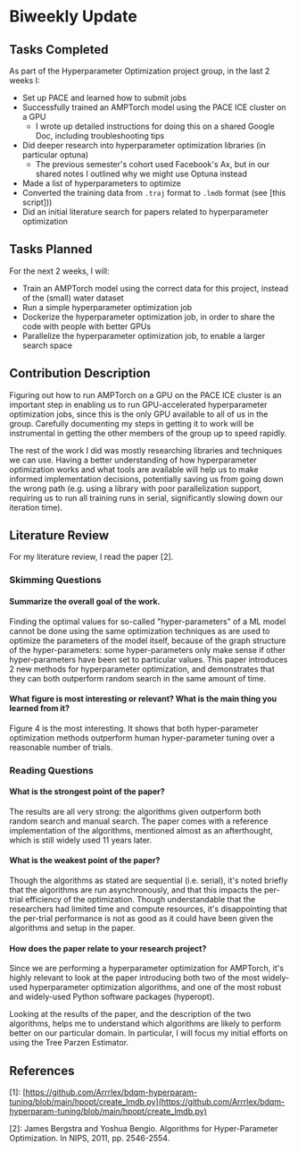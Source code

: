 # Biweekly Update

## Tasks Completed

As part of the Hyperparameter Optimization project group, in the last 2 weeks I:

- Set up PACE and learned how to submit jobs
- Successfully trained an AMPTorch model using the PACE ICE cluster on a GPU
  - I wrote up detailed instructions for doing this on a shared Google Doc, including troubleshooting tips
- Did deeper research into hyperparameter optimization libraries (in particular optuna)
  - The previous semester's cohort used Facebook's Ax, but in our shared notes I outlined why we might use Optuna instead
- Made a list of hyperparameters to optimize
- Converted the training data from `.traj` format to `.lmdb` format (see \[this script\]))
- Did an initial literature search for papers related to hyperparameter optimization

## Tasks Planned

For the next 2 weeks, I will:

- Train an AMPTorch model using the correct data for this project, instead of the (small) water dataset
- Run a simple hyperparameter optimization job
- Dockerize the hyperparameter optimization job, in order to share the code with people with better GPUs
- Parallelize the hyperparameter optimization job, to enable a larger search space

## Contribution Description

Figuring out how to run AMPTorch on a GPU on the PACE ICE cluster is an important step in enabling us to run GPU-accelerated hyperparameter optimization jobs, since this is the only GPU available to all of us in the group. Carefully documenting my steps in getting it to work will be instrumental in getting the other members of the group up to speed rapidly.

The rest of the work I did was mostly researching libraries and techniques we can use. Having a better understanding of how hyperparameter optimization works and what tools are available will help us to make informed implementation decisions, potentially saving us from going down the wrong path (e.g. using a library with poor parallelization support, requiring us to run all training runs in serial, significantly slowing down our iteration time).

## Literature Review

For my literature review, I read the paper \[2\].

### Skimming Questions

#### Summarize the overall goal of the work.

Finding the optimal values for so-called "hyper-parameters" of a ML model cannot be done using the same optimization techniques as are used to optimize the parameters of the model itself, because of the graph structure of the hyper-parameters: some hyper-parameters only make sense if other hyper-parameters have been set to particular values. This paper introduces 2 new methods for hyperparameter optimization, and demonstrates that they can both outperform random search in the same amount of time.

#### What figure is most interesting or relevant? What is the main thing you learned from it?

Figure 4 is the most interesting. It shows that both hyper-parameter optimization methods outperform human hyper-parameter tuning over a reasonable number of trials.

### Reading Questions

#### What is the strongest point of the paper?

The results are all very strong: the algorithms given outperform both random search and manual search. The paper comes with a reference implementation of the algorithms, mentioned almost as an afterthought, which is still widely used 11 years later.

#### What is the weakest point of the paper?

Though the algorithms as stated are sequential (i.e. serial), it's noted briefly that the algorithms are run asynchronously, and that this impacts the per-trial efficiency of the optimization. Though understandable that the researchers had limited time and compute resources, it's disappointing that the per-trial performance is not as good as it could have been given the algorithms and setup in the paper.

#### How does the paper relate to your research project?

Since we are performing a hyperparameter optimization for AMPTorch, it's highly relevant to look at the paper introducing both two of the most widely-used hyperparameter optimization algorithms, and one of the most robust and widely-used Python software packages (hyperopt).

Looking at the results of the paper, and the description of the two algorithms, helps me to understand which algorithms are likely to perform better on our particular domain. In particular, I will focus my initial efforts on using the Tree Parzen Estimator.

## References

\[1\]: [https://github.com/Arrrlex/bdqm-hyperparam-tuning/blob/main/hpopt/create_lmdb.py](https://github.com/Arrrlex/bdqm-hyperparam-tuning/blob/main/hpopt/create_lmdb.py)

\[2\]: James Bergstra and Yoshua Bengio. Algorithms for Hyper-Parameter Optimization. In NIPS, 2011, pp. 2546-2554.
